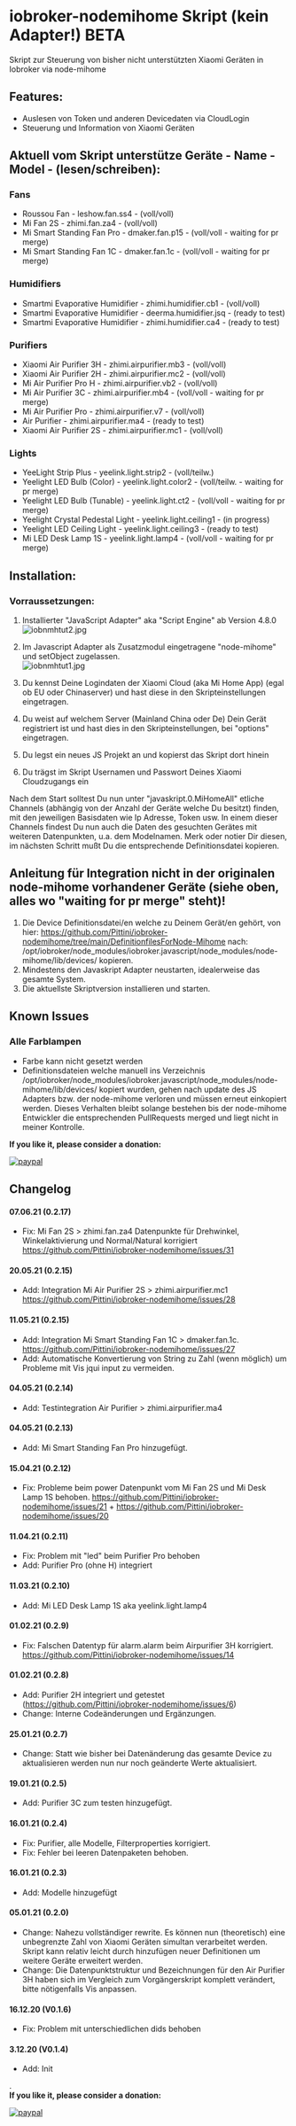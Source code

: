# iobroker-nodemihome Skript (kein Adapter!) BETA
Skript zur Steuerung von bisher nicht unterstützten Xiaomi Geräten in Iobroker via node-mihome

## Features:
* Auslesen von Token und anderen Devicedaten via CloudLogin
* Steuerung und Information von Xiaomi Geräten



## Aktuell vom Skript unterstütze Geräte - Name - Model - (lesen/schreiben):

### Fans
* Roussou Fan                     - leshow.fan.ss4          - (voll/voll)
* Mi Fan 2S                       - zhimi.fan.za4           - (voll/voll)
* Mi Smart Standing Fan Pro       - dmaker.fan.p15          - (voll/voll - waiting for pr merge)
* Mi Smart Standing Fan 1C        - dmaker.fan.1c           - (voll/voll - waiting for pr merge)

### Humidifiers
* Smartmi Evaporative Humidifier  - zhimi.humidifier.cb1    - (voll/voll)
* Smartmi Evaporative Humidifier  - deerma.humidifier.jsq   - (ready to test)
* Smartmi Evaporative Humidifier  - zhimi.humidifier.ca4    - (ready to test)

### Purifiers
* Xiaomi Air Purifier 3H          - zhimi.airpurifier.mb3   - (voll/voll)
* Xiaomi Air Purifier 2H          - zhimi.airpurifier.mc2   - (voll/voll)
* Mi Air Purifier Pro H           - zhimi.airpurifier.vb2   - (voll/voll)
* Mi Air Purifier 3C              - zhimi.airpurifier.mb4   - (voll/voll - waiting for pr merge)
* Mi Air Purifier Pro             - zhimi.airpurifier.v7    - (voll/voll)
* Air Purifier                    - zhimi.airpurifier.ma4   - (ready to test)
* Xiaomi Air Purifier 2S          - zhimi.airpurifier.mc1   - (voll/voll)


### Lights
* YeeLight Strip Plus             - yeelink.light.strip2    - (voll/teilw.)
* Yeelight LED Bulb (Color)       - yeelink.light.color2    - (voll/teilw. - waiting for pr merge)
* Yeelight LED Bulb (Tunable)     - yeelink.light.ct2       - (voll/voll - waiting for pr merge)
* Yeelight Crystal Pedestal Light - yeelink.light.ceiling1  - (in progress)
* Yeelight LED Ceiling Light      - yeelink.light.ceiling3  - (ready to test)
* Mi LED Desk Lamp 1S             - yeelink.light.lamp4     - (voll/voll - waiting for pr merge)


## Installation:
  ###  Vorraussetzungen: 
   1. Installierter "JavaScript Adapter" aka "Script Engine" ab Version 4.8.0   
   ![iobnmhtut2.jpg](/admin/iobnmhtut2.jpg) 
   2. Im Javascript Adapter als Zusatzmodul eingetragene "node-mihome" und setObject zugelassen.   
   ![iobnmhtut1.jpg](/admin/iobnmhtut1.jpg) 
   
      

   3. Du kennst Deine Logindaten der Xiaomi Cloud (aka Mi Home App) (egal ob EU oder Chinaserver) und hast diese in den Skripteinstellungen eingetragen.
   4. Du weist auf welchem Server (Mainland China oder De) Dein Gerät registriert ist und hast dies in den Skripteinstellungen, bei "options" eingetragen.
   5. Du legst ein neues JS Projekt an und kopierst das Skript dort hinein
   6. Du trägst im Skript Usernamen und Passwort Deines Xiaomi Cloudzugangs ein

Nach dem Start solltest Du nun unter "javaskript.0.MiHomeAll" etliche Channels (abhängig von der Anzahl der Geräte welche Du besitzt) finden, mit den jeweiligen Basisdaten wie Ip Adresse, Token usw.
In einem dieser Channels findest Du nun auch die Daten des gesuchten Gerätes mit weiteren Datenpunkten, u.a. dem Modelnamen. Merk oder notier Dir diesen, im nächsten Schritt mußt Du die entsprechende Definitionsdatei kopieren.   
  

## Anleitung für Integration nicht in der originalen node-mihome vorhandener Geräte (siehe oben, alles wo "waiting for pr merge" steht)!
1. Die Device Definitionsdatei/en welche zu Deinem Gerät/en gehört, von hier: https://github.com/Pittini/iobroker-nodemihome/tree/main/DefinitionfilesForNode-Mihome nach: /opt/iobroker/node_modules/iobroker.javascript/node_modules/node-mihome/lib/devices/ kopieren.
2. Mindestens den Javaskript Adapter neustarten, idealerweise das gesamte System. 
3. Die aktuellste Skriptversion installieren und starten.
   

## Known Issues
### Alle Farblampen
- Farbe kann nicht gesetzt werden
- Definitionsdateien welche manuell ins Verzeichnis /opt/iobroker/node_modules/iobroker.javascript/node_modules/node-mihome/lib/devices/ kopiert wurden, gehen nach update des JS Adapters bzw. der node-mihome verloren und müssen erneut einkopiert werden. Dieses Verhalten bleibt solange bestehen bis der node-mihome Entwickler die entsprechenden PullRequests merged und liegt nicht in meiner Kontrolle. 

**If you like it, please consider a donation:**
                                                                          
[![paypal](https://www.paypalobjects.com/en_US/DK/i/btn/btn_donateCC_LG.gif)](https://www.paypal.com/cgi-bin/webscr?cmd=_s-xclick&hosted_button_id=GGF786JBJNYRN&source=url) 

## Changelog
#### 07.06.21 (0.2.17)
* Fix: Mi Fan 2S > zhimi.fan.za4 Datenpunkte für Drehwinkel, Winkelaktivierung und Normal/Natural korrigiert https://github.com/Pittini/iobroker-nodemihome/issues/31
#### 20.05.21 (0.2.15)
* Add: Integration Mi Air Purifier 2S > zhimi.airpurifier.mc1 https://github.com/Pittini/iobroker-nodemihome/issues/28
#### 11.05.21 (0.2.15)
* Add: Integration Mi Smart Standing Fan 1C > dmaker.fan.1c. https://github.com/Pittini/iobroker-nodemihome/issues/27
* Add: Automatische Konvertierung von String zu Zahl (wenn möglich) um Probleme mit Vis jqui input zu vermeiden.
#### 04.05.21 (0.2.14)
* Add: Testintegration Air Purifier > zhimi.airpurifier.ma4
#### 04.05.21 (0.2.13)
* Add: Mi Smart Standing Fan Pro hinzugefügt.
#### 15.04.21 (0.2.12)
- Fix: Probleme beim power Datenpunkt vom Mi Fan 2S und Mi Desk Lamp 1S behoben. https://github.com/Pittini/iobroker-nodemihome/issues/21 + https://github.com/Pittini/iobroker-nodemihome/issues/20
#### 11.04.21 (0.2.11)
- Fix: Problem mit "led" beim Purifier Pro behoben
- Add: Purifier Pro (ohne H) integriert
#### 11.03.21 (0.2.10)
- Add: Mi LED Desk Lamp 1S aka yeelink.light.lamp4
#### 01.02.21 (0.2.9)
- Fix: Falschen Datentyp für alarm.alarm beim Airpurifier 3H korrigiert. https://github.com/Pittini/iobroker-nodemihome/issues/14
#### 01.02.21 (0.2.8)
- Add: Purifier 2H integriert und getestet (https://github.com/Pittini/iobroker-nodemihome/issues/6)
- Change: Interne Codeänderungen und Ergänzungen.
#### 25.01.21 (0.2.7)
- Change: Statt wie bisher bei Datenänderung das gesamte Device zu aktualisieren werden nun nur noch geänderte Werte aktualisiert.
#### 19.01.21 (0.2.5)
- Add: Purifier 3C zum testen hinzugefügt.
#### 16.01.21 (0.2.4)
- Fix: Purifier, alle Modelle, Filterproperties korrigiert.
- Fix: Fehler bei leeren Datenpaketen behoben.
#### 16.01.21 (0.2.3)
- Add:  Modelle hinzugefügt
#### 05.01.21 (0.2.0)
- Change: Nahezu vollständiger rewrite. Es können nun (theoretisch) eine unbegrenzte Zahl von Xiaomi Geräten simultan verarbeitet werden. Skript kann relativ leicht durch hinzufügen neuer Definitionen um weitere Geräte erweitert werden.
- Change: Die Datenpunktstruktur und Bezeichnungen für den Air Purifier 3H haben sich im Vergleich zum Vorgängerskript komplett verändert, bitte nötigenfalls Vis anpassen.
#### 16.12.20 (V0.1.6)
- Fix: Problem mit unterschiedlichen dids behoben
#### 3.12.20 (V0.1.4)
- Add: Init

.   
**If you like it, please consider a donation:**
                                                                          
[![paypal](https://www.paypalobjects.com/en_US/DK/i/btn/btn_donateCC_LG.gif)](https://www.paypal.com/cgi-bin/webscr?cmd=_s-xclick&hosted_button_id=GGF786JBJNYRN&source=url) 
